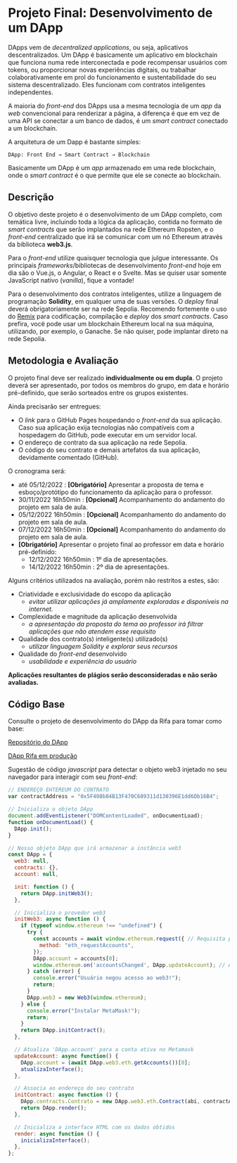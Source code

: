 # Projeto Final: Desenvolvimento de um DApp

DApps vem de *decentralized applications*, ou seja, aplicativos descentralizados. Um DApp é basicamente um aplicativo em blockchain que funciona numa rede interconectada e pode recompensar usuários com tokens, ou proporcionar novas experiências digitais, ou trabalhar colaborativamente em prol do funcionamento e sustentabilidade do seu sistema descentralizado. Eles funcionam com contratos inteligentes independentes.

A maioria do *front-end* dos DApps usa a mesma tecnologia de um *app* da _web_ convencional para renderizar a página, a diferença é que em vez de uma API se conectar a um banco de dados, é um *smart contract* conectado a um blockchain. 

A arquitetura de um Dapp é bastante simples:

```DApp: Front End → Smart Contract → Blockchain```

Basicamente um DApp é um *app* armazenado em uma rede blockchain, onde o *smart contract* é o que permite que ele se conecte ao blockchain.


## Descrição

O objetivo deste projeto é o desenvolvimento de um DApp completo, com temática livre, incluindo toda a lógica da aplicação, contida no formato de _smart contracts_ que serão implantados na rede Ethereum Ropsten, e o *front-end* centralizado que irá se comunicar com um nó Ethereum através da biblioteca **web3.js**.

Para o *front-end* utilize quaisquer tecnologia que julgue interessante. Os principais *frameworks*/bibliotecas de desenvolvimento *front-end* hoje em dia são o Vue.js, o Angular, o React e o Svelte. Mas se quiser usar somente JavaScript nativo (_vanilla_), fique a vontade!

Para o desenvolvimento dos contratos inteligentes, utilize a linguagem de programação **Solidity**, em qualquer uma de suas versões. O *deploy* final deverá obrigatoriamente ser na rede Sepolia. Recomendo fortemente o uso do [Remix](https://remix.ethereum.org/) para codificação, compilação e _deploy_ dos _smart contracts_. Caso prefira, vocë pode usar um blockchain Ethereum local na sua máquina, utilizando, por exemplo, o Ganache. Se não quiser, pode implantar direto na rede Sepolia.


## Metodologia e Avaliação

O projeto final deve ser realizado **individualmente ou em dupla**. O projeto deverá ser apresentado, por todos os membros do grupo, em data e horário pré-definido, que serão sorteados entre os grupos existentes.

Ainda precisarão ser entregues:

- O *link* para o GitHub Pages hospedando o *front-end* da sua aplicação. Caso sua aplicação exija tecnologias não compatíveis com a hospedagem do GitHub, pode executar em um servidor local.
- O endereço de contrato da sua aplicação na rede Sepolia.
- O código do seu contrato e demais artefatos da sua aplicação, devidamente comentado (GitHub).

O cronograma será:

- até 05/12/2022 : **[Obrigatório]** Apresentar a proposta de tema e esboço/protótipo do funcionamento da aplicação para o professor.
- 30/11/2022 16h50min : **[Opcional]** Acompanhamento do andamento do projeto em sala de aula.
- 05/12/2022 16h50min : **[Opcional]** Acompanhamento do andamento do projeto em sala de aula.
- 07/12/2022 16h50min : **[Opcional]** Acompanhamento do andamento do projeto em sala de aula.
- **[Obrigatório]** Apresentar o projeto final ao professor em data e horário pré-definido:
    - 12/12/2022 16h50min : 1º dia de apresentações.
    - 14/12/2022 16h50min : 2º dia de apresentações.



Alguns critérios utilizados na avaliação, porém não restritos a estes, são:

- Criatividade e exclusividade do escopo da aplicação
    - *evitar utilizar aplicações já amplamente exploradas e disponíveis na internet.*
- Complexidade e magnitude da aplicação desenvolvida
    - *a apresentação da proposta do tema ao professor irá filtrar aplicações que não atendem esse requisito*
- Qualidade dos contrato(s) inteligente(s) utilizado(s)
    - *utilizar linguagem Solidity e explorar seus recursos*
- Qualidade do *front-end* desenvolvido
    - *usabilidade e experiência do usuário*

**Aplicações resultantes de plágios serão desconsideradas e não serão avaliadas.**

## Código Base

Consulte o projeto de desenvolvimento do DApp da Rifa para tomar como base: 

[Repositório do DApp](https://github.com/danilocurvelo/dapp-rifa)

[DApp Rifa em produção](https://danilocurvelo.github.io/dapp-rifa/)

Sugestão de código *javascript* para detectar o objeto web3 injetado no seu navegador para interagir com seu *front-end*:

```javascript
// ENDEREÇO EHTEREUM DO CONTRATO
var contractAddress = "0x5F408b84B13F470C689311d130396E1dd6Db16B4";

// Inicializa o objeto DApp
document.addEventListener("DOMContentLoaded", onDocumentLoad);
function onDocumentLoad() {
  DApp.init();
}

// Nosso objeto DApp que irá armazenar a instância web3
const DApp = {
  web3: null,
  contracts: {},
  account: null,

  init: function () {
    return DApp.initWeb3();
  },

  // Inicializa o provedor web3
  initWeb3: async function () {
    if (typeof window.ethereum !== "undefined") {
      try {
        const accounts = await window.ethereum.request({ // Requisita primeiro acesso ao Metamask
          method: "eth_requestAccounts",
        });
        DApp.account = accounts[0];
        window.ethereum.on('accountsChanged', DApp.updateAccount); // Atualiza se o usuário trcar de conta no Metamaslk
      } catch (error) {
        console.error("Usuário negou acesso ao web3!");
        return;
      }
      DApp.web3 = new Web3(window.ethereum);
    } else {
      console.error("Instalar MetaMask!");
      return;
    }
    return DApp.initContract();
  },

  // Atualiza 'DApp.account' para a conta ativa no Metamask
  updateAccount: async function() {
    DApp.account = (await DApp.web3.eth.getAccounts())[0];
    atualizaInterface();
  },

  // Associa ao endereço do seu contrato
  initContract: async function () {
    DApp.contracts.Contrato = new DApp.web3.eth.Contract(abi, contractAddress);
    return DApp.render();
  },

  // Inicializa a interface HTML com os dados obtidos
  render: async function () {
    inicializaInterface();
  },
};
```
